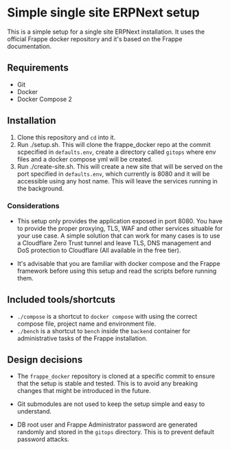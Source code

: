 # Simple single site ERPNext setup

This is a simple setup for a single site ERPNext installation. It uses the official Frappe docker repository and it's based on the Frappe documentation.

## Requirements

- Git
- Docker
- Docker Compose 2

## Installation

1. Clone this repository and `cd` into it.
2. Run ./setup.sh. This will clone the frappe_docker repo at the commit scpecified in `defaults.env`, create a directory called `gitops` where env files and a docker compose yml will be created.
3. Run ./create-site.sh. This will create a new site that will be served on the port specified in `defaults.env`, which currently is 8080 and it will be accessible using any host name. This will leave the services running in the background.

### Considerations

- This setup only provides the application exposed in port 8080. You have to provide the proper proxying, TLS, WAF and other services situable for your use case. A simple solution that can work for many cases is to use a Cloudflare Zero Trust tunnel and leave TLS, DNS management and DoS protection to Cloudflare (All available in the free tier).

- It's advisable that you are familiar with docker compose and the Frappe framework before using this setup and read the scripts before running them.

## Included tools/shortcuts

- `./compose` is a shortcut to `docker compose` with using the correct compose file, project name and environment file.
- `./bench` is a shortcut to `bench` inside the `backend` container for administrative tasks of the Frappe installation.

## Design decisions

- The `frappe_docker` repository is cloned at a specific commit to ensure that the setup is stable and tested. This is to avoid any breaking changes that might be introduced in the future.

- Git submodules are not used to keep the setup simple and easy to understand.

- DB root user and Frappe Administrator password are generated randomly and stored in the `gitops` directory. This is to prevent default password attacks.
